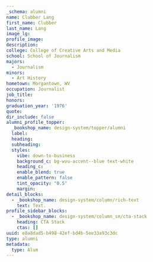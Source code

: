 ```yaml
---
_schema: alumni
name: Clubber Lang
first_name: Clubber
last_name: Lang
image_lg:
profile_image:
description:
college: College of Creative Arts and Media
school: School of Journalism
majors:
  - Journalism
minors:
  - Art History
hometown: Morgantown, WV
occupation: Journalist
job_title:
honors:
graduation_year: '1976'
quote:
dir_include: false
alumni_profile_topper:
  _bookshop_name: design-system/topper/alumni
  label:
  heading:
  subheading:
  styles:
    vibe: down-to-business
    background_c: bg-wvu-accent--blue text-white
    heading_c:
    enable_blend: true
    enable_pattern: false
    tint_opacity: "0.5"
    margin:
detail_blocks:
  - _bookshop_name: design-system/column/rich-text
    text: Text.
profile_sidebar_blocks:
  - _bookshop_name: design-system/column_sm/cta-stack
    heading: CTA Stack
    ctas: []
uuid: e8a8dad5-b498-42ef-bd4b-5ee33a93c3dc
type: alumni
metadata:
  type: Alum
---
```

